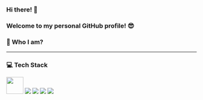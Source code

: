 ### Hi there! 👋
### Welcome to my personal GitHub profile! :sunglasses:




### 🌱  Who I am? 

__________________________________________

### 💻  Tech Stack
<img height="45" src="https://img.shields.io/badge/-Python-3776AB?logo=python&logoColor=white&style=flat"/>
<img src="https://img.shields.io/badge/-Jupyter-F37626?logo=jupyter&logoColor=white&style=flat"/>
<img src="https://img.shields.io/badge/-MySQL-4479A1?logo=mysql&logoColor=white&style=flat"/>
<img src="https://img.shields.io/badge/-Tableau-E97627?logo=tableau&logoColor=white&style=flat"/>
<img src="https://img.shields.io/badge/-Microsoft Suite-D83B01?logo=microsoft&logoColor=white&style=flat"/>




<!--
**Nikolov-A/Nikolov-A** is a ✨ _special_ ✨ repository because its `README.md` (this file) appears on your GitHub profile.

Here are some ideas to get you started:

- 🔭 I’m currently working on ...
🌱 I’m currently learning  <img src="https://img.shields.io/badge/-MySQL-4479A1?logo=mysql&logoColor=white&style=flat"/> <img src="https://img.shields.io/badge/-Tableau-E97627?logo=tableau&logoColor=white&style=flat"/> 
- 👯 I’m looking to collaborate on ...
- 🤔 I’m looking for help with ...
- 💬 Ask me about ...
- 📫 How to reach me: ...
- 😄 Pronouns: ...
- ⚡ Fun fact: ...
-->
